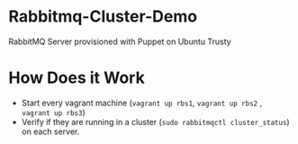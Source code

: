 Rabbitmq-Cluster-Demo
===============

RabbitMQ Server provisioned with Puppet on Ubuntu Trusty

How Does it Work
===============

* Start every vagrant machine (`vagrant up rbs1`, `vagrant up rbs2` , `vagrant up rbs3`)
* Verify if they are running in a cluster (`sudo rabbitmqctl cluster_status`) on each server.


